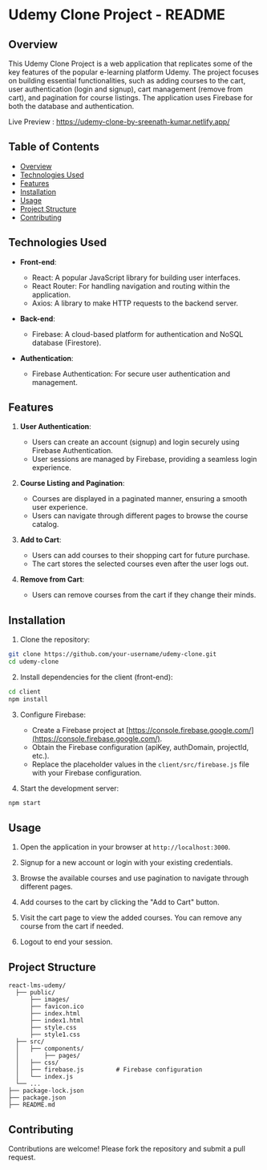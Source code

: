 # Udemy Clone Project - README

## Overview

This Udemy Clone Project is a web application that replicates some of the key features of the popular e-learning platform Udemy. The project focuses on building essential functionalities, such as adding courses to the cart, user authentication (login and signup), cart management (remove from cart), and pagination for course listings. The application uses Firebase for both the database and authentication.

Live Preview : https://udemy-clone-by-sreenath-kumar.netlify.app/

## Table of Contents

-  [Overview](#overview)
-  [Technologies Used](#technologies-used)
-  [Features](#features)
-  [Installation](#installation)
-  [Usage](#usage)
-  [Project Structure](#project-structure)
-  [Contributing](#contributing)

## Technologies Used

-  **Front-end**:

   -  React: A popular JavaScript library for building user interfaces.
   -  React Router: For handling navigation and routing within the application.
   -  Axios: A library to make HTTP requests to the backend server.

-  **Back-end**:

   -  Firebase: A cloud-based platform for authentication and NoSQL database (Firestore).

-  **Authentication**:
   -  Firebase Authentication: For secure user authentication and management.

## Features

1. **User Authentication**:

   -  Users can create an account (signup) and login securely using Firebase Authentication.
   -  User sessions are managed by Firebase, providing a seamless login experience.

2. **Course Listing and Pagination**:

   -  Courses are displayed in a paginated manner, ensuring a smooth user experience.
   -  Users can navigate through different pages to browse the course catalog.

3. **Add to Cart**:

   -  Users can add courses to their shopping cart for future purchase.
   -  The cart stores the selected courses even after the user logs out.

4. **Remove from Cart**:
   -  Users can remove courses from the cart if they change their minds.

## Installation

1. Clone the repository:

```bash
git clone https://github.com/your-username/udemy-clone.git
cd udemy-clone
```

2. Install dependencies for the client (front-end):

```bash
cd client
npm install
```

3. Configure Firebase:

   -  Create a Firebase project at [https://console.firebase.google.com/](https://console.firebase.google.com/).
   -  Obtain the Firebase configuration (apiKey, authDomain, projectId, etc.).
   -  Replace the placeholder values in the `client/src/firebase.js` file with your Firebase configuration.

4. Start the development server:

```bash
npm start
```

## Usage

1. Open the application in your browser at `http://localhost:3000`.

2. Signup for a new account or login with your existing credentials.

3. Browse the available courses and use pagination to navigate through different pages.

4. Add courses to the cart by clicking the "Add to Cart" button.

5. Visit the cart page to view the added courses. You can remove any course from the cart if needed.

6. Logout to end your session.

## Project Structure

```
react-lms-udemy/
  ├── public/
      ├── images/
      ├── favicon.ico
      ├── index.html
      ├── index1.html
      ├── style.css
      ├── style1.css
  ├── src/
  │   ├── components/
  │       ├── pages/
  │   ├── css/
  │   ├── firebase.js         # Firebase configuration
  │   └── index.js
  └── ...
├── package-lock.json
├── package.json
├── README.md
```

## Contributing

Contributions are welcome! Please fork the repository and submit a pull request.
